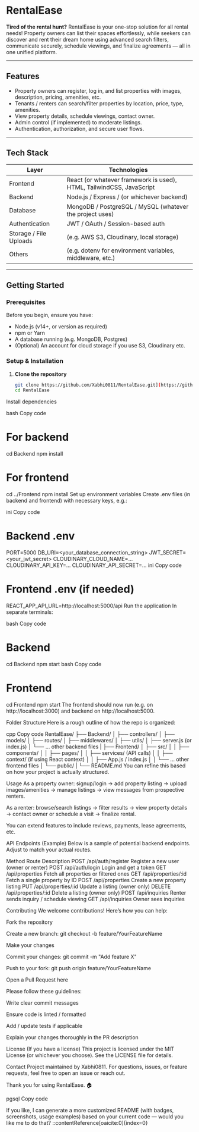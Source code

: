 # RentalEase

**Tired of the rental hunt?** RentalEase is your one-stop solution for all rental needs! Property owners can list their spaces effortlessly, while seekers can discover and rent their dream home using advanced search filters, communicate securely, schedule viewings, and finalize agreements — all in one unified platform.

---


## Features

- Property owners can register, log in, and list properties with images, description, pricing, amenities, etc.  
- Tenants / renters can search/filter properties by location, price, type, amenities.  
- View property details, schedule viewings, contact owner.  
- Admin control (if implemented) to moderate listings.  
- Authentication, authorization, and secure user flows.  

---

## Tech Stack

| Layer | Technologies |
|---|---|
| Frontend | React (or whatever framework is used), HTML, TailwindCSS, JavaScript |
| Backend | Node.js / Express / (or whichever backend) |
| Database | MongoDB / PostgreSQL / MySQL (whatever the project uses) |
| Authentication | JWT / OAuth / Session-based auth |
| Storage / File Uploads | (e.g. AWS S3, Cloudinary, local storage) |
| Others | (e.g. dotenv for environment variables, middleware, etc.) |

---

## Getting Started

### Prerequisites

Before you begin, ensure you have:

- Node.js (v14+, or version as required)  
- npm or Yarn  
- A database running (e.g. MongoDB, Postgres)  
- (Optional) An account for cloud storage if you use S3, Cloudinary etc.

### Setup & Installation

1. **Clone the repository**  
   ```bash
   git clone https://github.com/Xabhi0811/RentalEase.git](https://github.com/Xabhi0811/RentalEase-2
   cd RentalEase
Install dependencies

bash
Copy code
# For backend
cd Backend
npm install
# For frontend
cd ../Frontend
npm install
Set up environment variables
Create .env files (in backend and frontend) with necessary keys, e.g.:

ini
Copy code
# Backend .env
PORT=5000
DB_URI=<your_database_connection_string>
JWT_SECRET=<your_jwt_secret>
CLOUDINARY_CLOUD_NAME=…
CLOUDINARY_API_KEY=…
CLOUDINARY_API_SECRET=…
ini
Copy code
# Frontend .env (if needed)
REACT_APP_API_URL=http://localhost:5000/api
Run the application
In separate terminals:

bash
Copy code
# Backend
cd Backend
npm start
bash
Copy code
# Frontend
cd Frontend
npm start
The frontend should now run (e.g. on http://localhost:3000) and backend on http://localhost:5000.

Folder Structure
Here is a rough outline of how the repo is organized:

cpp
Copy code
RentalEase/
├── Backend/
│   ├── controllers/
│   ├── models/
│   ├── routes/
│   ├── middlewares/
│   ├── utils/
│   ├── server.js (or index.js)
│   └── ... other backend files
|
├── Frontend/
│   ├── src/
│   │   ├── components/
│   │   ├── pages/
│   │   ├── services/ (API calls)
│   │   ├── context/ (if using React context)
│   │   ├── App.js / index.js
│   │   └── … other frontend files
│   └── public/
|
└── README.md
You can refine this based on how your project is actually structured.

Usage
As a property owner: signup/login → add property listing → upload images/amenities → manage listings → view messages from prospective renters.

As a renter: browse/search listings → filter results → view property details → contact owner or schedule a visit → finalize rental.

You can extend features to include reviews, payments, lease agreements, etc.

API Endpoints (Example)
Below is a sample of potential backend endpoints. Adjust to match your actual routes.

Method	Route	Description
POST	/api/auth/register	Register a new user (owner or renter)
POST	/api/auth/login	Login and get a token
GET	/api/properties	Fetch all properties or filtered ones
GET	/api/properties/:id	Fetch a single property by ID
POST	/api/properties	Create a new property listing
PUT	/api/properties/:id	Update a listing (owner only)
DELETE	/api/properties/:id	Delete a listing (owner only)
POST	/api/inquiries	Renter sends inquiry / schedule viewing
GET	/api/inquiries	Owner sees inquiries

Contributing
We welcome contributions! Here’s how you can help:

Fork the repository

Create a new branch: git checkout -b feature/YourFeatureName

Make your changes

Commit your changes: git commit -m "Add feature X"

Push to your fork: git push origin feature/YourFeatureName

Open a Pull Request here

Please follow these guidelines:

Write clear commit messages

Ensure code is linted / formatted

Add / update tests if applicable

Explain your changes thoroughly in the PR description

License
(If you have a license)
This project is licensed under the MIT License (or whichever you choose). See the LICENSE file for details.

Contact
Project maintained by Xabhi0811.
For questions, issues, or feature requests, feel free to open an issue or reach out.

Thank you for using RentalEase. 🏠

pgsql
Copy code

If you like, I can generate a more customized README (with badges, screenshots, usage examples) based on your current code — would you like me to do that?
::contentReference[oaicite:0]{index=0}
